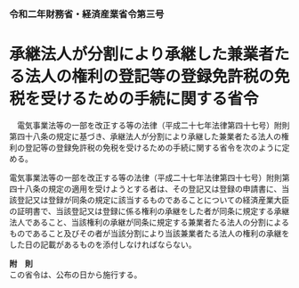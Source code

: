 ### 令和二年財務省・経済産業省令第三号  
# 承継法人が分割により承継した兼業者たる法人の権利の登記等の登録免許税の免税を受けるための手続に関する省令  
　電気事業法等の一部を改正する等の法律（平成二十七年法律第四十七号）附則第四十八条の規定に基づき、承継法人が分割により承継した兼業者たる法人の権利の登記等の登録免許税の免税を受けるための手続に関する省令を次のように定める。  
  
電気事業法等の一部を改正する等の法律（平成二十七年法律第四十七号）附則第四十八条の規定の適用を受けようとする者は、その登記又は登録の申請書に、当該登記又は登録が同条の規定に該当するものであることについての経済産業大臣の証明書で、当該登記又は登録に係る権利の承継をした者が同条に規定する承継法人であること、当該権利の承継が同条に規定する兼業者たる法人の分割によるものであること及びその者が当該分割により当該兼業者たる法人の権利の承継をした日の記載があるものを添付しなければならない。  
  
**附　則**  
この省令は、公布の日から施行する。  
  
